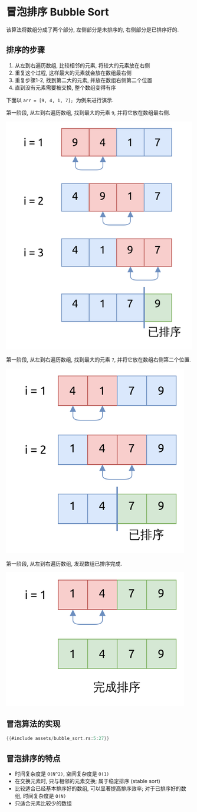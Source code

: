 # 冒泡排序 Bubble Sort

该算法将数组分成了两个部分, 左侧部分是未排序的, 右侧部分是已排序好的.

## 排序的步骤

1. 从左到右遍历数组, 比较相邻的元素, 将较大的元素放在右侧
2. 重复这个过程, 这样最大的元素就会放在数组最右侧
3. 重复步骤1-2, 找到第二大的元素, 并放在数组右侧第二个位置
4. 直到没有元素需要被交换, 整个数组变得有序

下面以 `arr = [9, 4, 1, 7]; `为例来进行演示.

第一阶段, 从左到右遍历数组, 找到最大的元素 `9`, 并将它放在数组最右侧.

![bubble sort stage 1](assets/bubble-sort-pass1.svg)

第一阶段, 从左到右遍历数组, 找到最大的元素 `7`, 并将它放在数组右侧第二个位置.

![bubble sort stage 2](assets/bubble-sort-pass2.svg)

第一阶段, 从左到右遍历数组, 发现数组已排序完成.

![bubble sort stage 3](assets/bubble-sort-pass3.svg)

## 冒泡算法的实现

```rust
{{#include assets/bubble_sort.rs:5:27}}
```

## 冒泡排序的特点

- 时间复杂度是 `O(N^2)`, 空间复杂度是 `O(1)`
- 在交换元素时, 只与相邻的元素交换; 属于稳定排序 (stable sort)
- 比较适合已经基本排序好的数组, 可以显著提高排序效率; 对于已排序好的数组, 时间复杂度是 `O(N)`
- 只适合元素比较少的数组